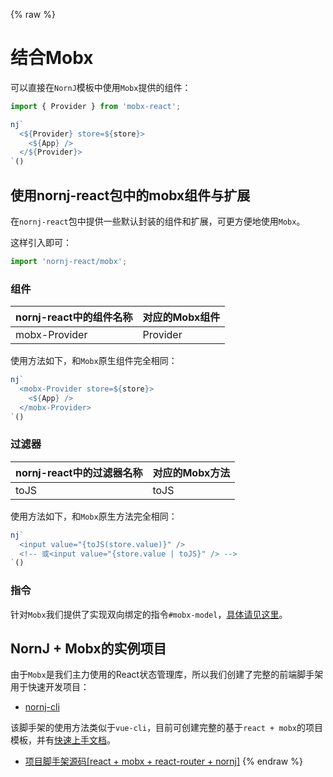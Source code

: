{% raw %}
# 结合Mobx

可以直接在`NornJ`模板中使用`Mobx`提供的组件：

```js
import { Provider } from 'mobx-react';

nj`
  <${Provider} store=${store}>
    <${App} />
  </${Provider}>
`()
```

## 使用nornj-react包中的mobx组件与扩展

在`nornj-react`包中提供一些默认封装的组件和扩展，可更方便地使用`Mobx`。

这样引入即可：

```js
import 'nornj-react/mobx';
```

### 组件

| nornj-react中的组件名称   | 对应的Mobx组件 |
|:-------------------------|:---------------|
| mobx-Provider                 | Provider       |

使用方法如下，和`Mobx`原生组件完全相同：

```js
nj`
  <mobx-Provider store=${store}>
    <${App} />
  </mobx-Provider>
`()
```

### 过滤器

| nornj-react中的过滤器名称   | 对应的Mobx方法 |
|:-------------------------|:---------------|
| toJS                 | toJS       |

使用方法如下，和`Mobx`原生方法完全相同：

```js
nj`
  <input value="{toJS(store.value)}" />
  <!-- 或<input value="{store.value | toJS}" /> -->
`()
```

### 指令

针对`Mobx`我们提供了实现双向绑定的指令`#mobx-model`，[具体请见这里](../templateSyntax/inlineExtensionTag.md#mobx-model)。

## NornJ + Mobx的实例项目

由于`Mobx`是我们主力使用的React状态管理库，所以我们创建了完整的前端脚手架用于快速开发项目：

* [nornj-cli](https://github.com/joe-sky/nornj-cli)

该脚手架的使用方法类似于`vue-cli`，目前可创建完整的基于`react + mobx`的项目模板，并有[快速上手文档](https://github.com/joe-sky/nornj-cli/blob/master/docs/guides/overview.md)。

* [项目脚手架源码[react + mobx + react-router + nornj]](https://github.com/joe-sky/nornj-cli/tree/master/templates/react-mst)
{% endraw %}
